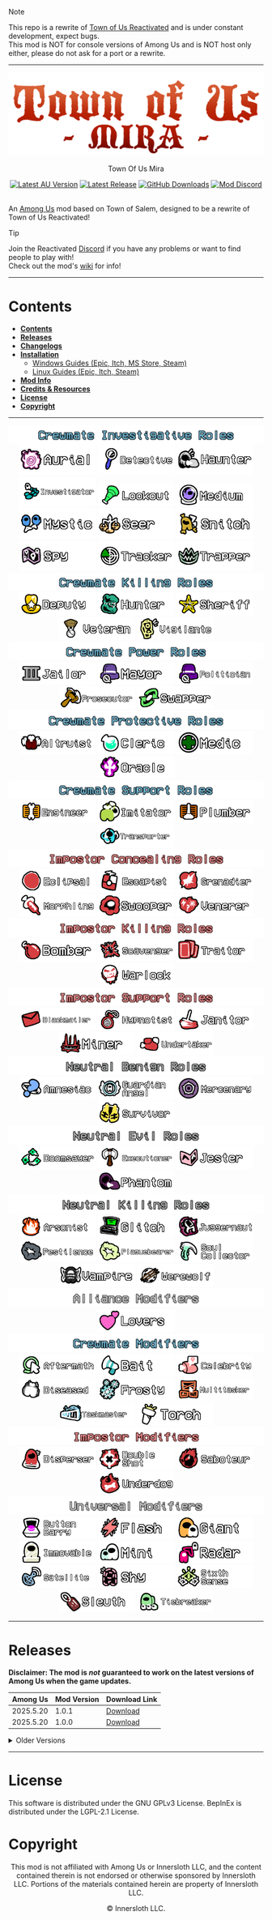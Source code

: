 > [!NOTE]
> This repo is a rewrite of [Town of Us Reactivated](https://github.com/eDonnes124/Town-Of-Us-R) and is under constant development, expect bugs.\
> This mod is NOT for console versions of Among Us and is NOT host only either, please do not ask for a port or a rewrite.

-----------------------

<div align="center">
  <img src="./Images/Logo.png" alt="Town of Us Mira"/>
  <p>Town Of Us Mira</p>
  <a href="https://store.steampowered.com/app/945360/Among_Us"> <img alt="Latest AU Version" src="https://badgen.net/static/AmongUs/2025.5.20/yellow"></a>
  <a href="https://github.com/AU-Avengers/TOU-Mira/releases/"> <img alt="Latest Release" src="https://badgen.net/github/release/AU-Avengers/TOU-Mira?icon=github"></a>
  <a href="https://github.com/AU-Avengers/TOU-Mira/releases"> <img alt="GitHub Downloads" src="https://img.shields.io/github/downloads/AU-Avengers/TOU-Mira/total"></a>
  <a href="https://discord.gg/ugyc4EVUYZ"> <img alt="Mod Discord" src="https://img.shields.io/discord/1039196456667582555.svg?label=&logo=discord&logoColor=ffffff&color=7389D8&labelColor=6A7EC2"></a>
</div>
<br/>

An [Among Us](https://store.steampowered.com/app/945360/Among_Us) mod based on Town of Salem, designed to be a rewrite of Town of Us Reactivated!

> [!TIP]
> Join the Reactivated [Discord](https://discord.gg/ugyc4EVUYZ) if you have any problems or want to find people to play with!\
> Check out the mod's [wiki](https://au-avengers.github.io/docs.toum.gg) for info!

-----------------------

# Contents

- [**Contents**](#contents)
- [**Releases**](#releases)
- [**Changelogs**](https://au-avengers.github.io/docs.toum.gg/blog)
- [**Installation**](https://au-avengers.github.io/docs.toum.gg/docs/install/intro)
  - [Windows Guides (Epic, Itch, MS Store, Steam)](https://au-avengers.github.io/docs.toum.gg/docs/category/windows-install)
  - [Linux Guides (Epic, Itch, Steam)](https://au-avengers.github.io/docs.toum.gg/docs/category/linux--steam-deck-install)
- [**Mod Info**](https://au-avengers.github.io/docs.toum.gg/)
- [**Credits & Resources**](https://github.com/AU-Avengers/TOU-Mira/wiki/Credits)
- [**License**](#license)
- [**Copyright**](#copyright)

-----------------------

<p align="center">
  <img src="./Images/Groups/CrewInvest.png" align="center" />
  <a href="https://github.com/AU-Avengers/TOU-Mira/wiki/Crew#aurial"><img width="30%" src="./Images/RoleHeaders/Aurial.png" /></a> <a href="https://github.com/AU-Avengers/TOU-Mira/wiki/Crew#detective"><img width="30%" src="./Images/RoleHeaders/Detective.png" /></a> <a href="https://github.com/AU-Avengers/TOU-Mira/wiki/Crew#haunter"><img width="30%" src="./Images/RoleHeaders/Haunter.png" /></a>
  <a href="https://github.com/AU-Avengers/TOU-Mira/wiki/Crew#investigator"><img width="30%" src="./Images/RoleHeaders/Investigator.png" /></a> <a href="https://github.com/AU-Avengers/TOU-Mira/wiki/Crew#lookout"><img width="30%" src="./Images/RoleHeaders/Lookout.png" /></a> <a href="https://github.com/AU-Avengers/TOU-Mira/wiki/Crew#medium"><img width="30%" src="./Images/RoleHeaders/Medium.png" /></a>
  <a href="https://github.com/AU-Avengers/TOU-Mira/wiki/Crew#mystic"><img width="30%" src="./Images/RoleHeaders/Mystic.png" /></a> <a href="https://github.com/AU-Avengers/TOU-Mira/wiki/Crew#seer"><img width="30%" src="./Images/RoleHeaders/Seer.png" /></a> <a href="https://github.com/AU-Avengers/TOU-Mira/wiki/Crew#snitch"><img width="30%" src="./Images/RoleHeaders/Snitch.png" /></a>
  <a href="https://github.com/AU-Avengers/TOU-Mira/wiki/Crew#spy"><img width="30%" src="./Images/RoleHeaders/Spy.png" /></a> <a href="https://github.com/AU-Avengers/TOU-Mira/wiki/Crew#tracker"><img width="30%" src="./Images/RoleHeaders/Tracker.png" /></a> <a href="https://github.com/AU-Avengers/TOU-Mira/wiki/Crew#trapper"><img width="30%" src="./Images/RoleHeaders/Trapper.png" /></a>
  <img src="./Images/Groups/CrewKilling.png" />
  <a href="https://github.com/AU-Avengers/TOU-Mira/wiki/Crew#deputy"><img width="30%" src="./Images/RoleHeaders/Deputy.png" /></a> <a href="https://github.com/AU-Avengers/TOU-Mira/wiki/Crew#hunter"><img width="30%" src="./Images/RoleHeaders/Hunter.png" /></a> <a href="https://github.com/AU-Avengers/TOU-Mira/wiki/Crew#sheriff"><img width="30%" src="./Images/RoleHeaders/Sheriff.png" /></a>
  <a href="https://github.com/AU-Avengers/TOU-Mira/wiki/Crew#veteran"><img width="30%" src="./Images/RoleHeaders/Veteran.png" /></a> <a href="https://github.com/AU-Avengers/TOU-Mira/wiki/Crew#vigilante"><img width="30%" src="./Images/RoleHeaders/Vigilante.png" /></a>
  <img src="./Images/Groups/CrewPower.png" />
  <a href="https://github.com/AU-Avengers/TOU-Mira/wiki/Crew#jailor"><img width="30%" src="./Images/RoleHeaders/Jailor.png" /></a> <a href="https://github.com/AU-Avengers/TOU-Mira/wiki/Crew#mayor"><img width="30%" src="./Images/RoleHeaders/Mayor.png" /></a> <a href="https://github.com/AU-Avengers/TOU-Mira/wiki/Crew#politician"><img width="30%" src="./Images/RoleHeaders/Politician.png" /></a>
  <a href="https://github.com/AU-Avengers/TOU-Mira/wiki/Crew#prosecutor"><img width="30%" src="./Images/RoleHeaders/Prosecutor.png" /></a> <a href="https://github.com/AU-Avengers/TOU-Mira/wiki/Crew#swapper"><img width="30%" src="./Images/RoleHeaders/Swapper.png" /></a>
  <img src="./Images/Groups/CrewProtect.png" />
  <a href="https://github.com/AU-Avengers/TOU-Mira/wiki/Crew#altruist"><img width="30%" src="./Images/RoleHeaders/Altruist.png" /></a> <a href="https://github.com/AU-Avengers/TOU-Mira/wiki/Crew#cleric"><img width="30%" src="./Images/RoleHeaders/Cleric.png" /></a> <a href="https://github.com/AU-Avengers/TOU-Mira/wiki/Crew#medic"><img width="30%" src="./Images/RoleHeaders/Medic.png" /></a>
  <a href="https://github.com/AU-Avengers/TOU-Mira/wiki/Crew#oracle"><img width="30%" src="./Images/RoleHeaders/Oracle.png" /></a>
  <img src="./Images/Groups/CrewSupport.png" />
  <a href="https://github.com/AU-Avengers/TOU-Mira/wiki/Crew#engineer"><img width="30%" src="./Images/RoleHeaders/Engineer.png" /></a> <a href="https://github.com/AU-Avengers/TOU-Mira/wiki/Crew#imitator"><img width="30%" src="./Images/RoleHeaders/Imitator.png" /></a> <a href="https://github.com/AU-Avengers/TOU-Mira/wiki/Crew#plumber"><img width="30%" src="./Images/RoleHeaders/Plumber.png" /></a>
  <a href="https://github.com/AU-Avengers/TOU-Mira/wiki/Crew#transporter"><img width="30%" src="./Images/RoleHeaders/Transporter.png" /></a>
  <img src="./Images/Groups/ImpConcealing.png" />
  <a href="https://github.com/AU-Avengers/TOU-Mira/wiki/Impostor#eclipsal"><img width="30%" src="./Images/RoleHeaders/Eclipsal.png" /></a> <a href="https://github.com/AU-Avengers/TOU-Mira/wiki/Impostor#escapist"><img width="30%" src="./Images/RoleHeaders/Escapist.png" /></a> <a href="https://github.com/AU-Avengers/TOU-Mira/wiki/Impostor#grenadier"><img width="30%" src="./Images/RoleHeaders/Grenadier.png" /></a>
  <a href="https://github.com/AU-Avengers/TOU-Mira/wiki/Impostor#morphling"><img width="30%" src="./Images/RoleHeaders/Morphling.png" /></a> <a href="https://github.com/AU-Avengers/TOU-Mira/wiki/Impostor#swooper"><img width="30%" src="./Images/RoleHeaders/Swooper.png" /></a> <a href="https://github.com/AU-Avengers/TOU-Mira/wiki/Impostor#venerer"><img width="30%" src="./Images/RoleHeaders/Venerer.png" /></a>
  <img src="./Images/Groups/ImpKilling.png" />
  <a href="https://github.com/AU-Avengers/TOU-Mira/wiki/Impostor#bomber"><img width="30%" src="./Images/RoleHeaders/Bomber.png" /></a> <a href="https://github.com/AU-Avengers/TOU-Mira/wiki/Impostor#scavenger"><img width="30%" src="./Images/RoleHeaders/Scavenger.png" /></a> <a href="https://github.com/AU-Avengers/TOU-Mira/wiki/Impostor#traitor"><img width="30%" src="./Images/RoleHeaders/Traitor.png" /></a>
  <a href="https://github.com/AU-Avengers/TOU-Mira/wiki/Impostor#warlock"><img width="30%" src="./Images/RoleHeaders/Warlock.png" /></a>
  <img src="./Images/Groups/ImpSupport.png" />
  <a href="https://github.com/AU-Avengers/TOU-Mira/wiki/Impostor#blackmailer"><img width="30%" src="./Images/RoleHeaders/Blackmailer.png" /></a> <a href="https://github.com/AU-Avengers/TOU-Mira/wiki/Impostor#hypnotist"><img width="30%" src="./Images/RoleHeaders/Hypnotist.png" /></a> <a href="https://github.com/AU-Avengers/TOU-Mira/wiki/Impostor#janitor"><img width="30%" src="./Images/RoleHeaders/Janitor.png" /></a>
  <a href="https://github.com/AU-Avengers/TOU-Mira/wiki/Impostor#miner"><img width="30%" src="./Images/RoleHeaders/Miner.png" /></a> <a href="https://github.com/AU-Avengers/TOU-Mira/wiki/Impostor#undertaker"><img width="30%" src="./Images/RoleHeaders/Undertaker.png" /></a>
  <img src="./Images/Groups/NeutBenign.png" />
  <a href="https://github.com/AU-Avengers/TOU-Mira/wiki/Neutral#amnesiac"><img width="30%" src="./Images/RoleHeaders/Amnesiac.png" /></a> <a href="https://github.com/AU-Avengers/TOU-Mira/wiki/Neutral#guardianangel"><img width="30%" src="./Images/RoleHeaders/GuardianAngel.png" /></a> <a href="https://github.com/AU-Avengers/TOU-Mira/wiki/Neutral#mercenary"><img width="30%" src="./Images/RoleHeaders/Mercenary.png" /></a>
  <a href="https://github.com/AU-Avengers/TOU-Mira/wiki/Neutral#survivor"><img width="30%" src="./Images/RoleHeaders/Survivor.png" /></a>
  <img src="./Images/Groups/NeutEvil.png" />
  <a href="https://github.com/AU-Avengers/TOU-Mira/wiki/Neutral#doomsayer"><img width="30%" src="./Images/RoleHeaders/Doomsayer.png" /></a> <a href="https://github.com/AU-Avengers/TOU-Mira/wiki/Neutral#executioner"><img width="30%" src="./Images/RoleHeaders/Executioner.png" /></a> <a href="https://github.com/AU-Avengers/TOU-Mira/wiki/Neutral#jester"><img width="30%" src="./Images/RoleHeaders/Jester.png" /></a>
  <a href="https://github.com/AU-Avengers/TOU-Mira/wiki/Neutral#phantom"><img width="30%" src="./Images/RoleHeaders/Phantom.png" /></a>
  <img src="./Images/Groups/NeutKilling.png" />
  <a href="https://github.com/AU-Avengers/TOU-Mira/wiki/Neutral#arsonist"><img width="30%" src="./Images/RoleHeaders/Arsonist.png" /></a> <a href="https://github.com/AU-Avengers/TOU-Mira/wiki/Neutral#glitch"><img width="30%" src="./Images/RoleHeaders/Glitch.png" /></a> <a href="https://github.com/AU-Avengers/TOU-Mira/wiki/Neutral#juggernaut"><img width="30%" src="./Images/RoleHeaders/Juggernaut.png" /></a>
  <a href="https://github.com/AU-Avengers/TOU-Mira/wiki/Neutral#pestilence"><img width="30%" src="./Images/RoleHeaders/Pestilence.png" /></a> <a href="https://github.com/AU-Avengers/TOU-Mira/wiki/Neutral#plaguebearer"><img width="30%" src="./Images/RoleHeaders/Plaguebearer.png" /></a> <a href="https://github.com/AU-Avengers/TOU-Mira/wiki/Neutral#soulcollector"><img width="30%" src="./Images/RoleHeaders/SoulCollector.png" /></a>
  <a href="https://github.com/AU-Avengers/TOU-Mira/wiki/Neutral#vampire"><img width="30%" src="./Images/RoleHeaders/Vampire.png" /></a> <a href="https://github.com/AU-Avengers/TOU-Mira/wiki/Neutral#werewolf"><img width="30%" src="./Images/RoleHeaders/Werewolf.png" /></a>
  <img src="./Images/Groups/AllianceMods.png" />
  <a href="https://github.com/AU-Avengers/TOU-Mira/wiki/Modifiers#lovers"><img width="30%" src="./Images/ModifierHeaders/Lovers.png" /></a>
  <img src="./Images/Groups/CrewMods.png" />
  <a href="https://github.com/AU-Avengers/TOU-Mira/wiki/Modifiers#aftermath"><img width="30%" src="./Images/ModifierHeaders/Aftermath.png" /></a> <a href="https://github.com/AU-Avengers/TOU-Mira/wiki/Modifiers#bait"><img width="30%" src="./Images/ModifierHeaders/Bait.png" /></a> <a href="https://github.com/AU-Avengers/TOU-Mira/wiki/Modifiers#celebrity"><img width="30%" src="./Images/ModifierHeaders/Celebrity.png" /></a>
  <a href="https://github.com/AU-Avengers/TOU-Mira/wiki/Modifiers#diseased"><img width="30%" src="./Images/ModifierHeaders/Diseased.png" /></a> <a href="https://github.com/AU-Avengers/TOU-Mira/wiki/Modifiers#frosty"><img width="30%" src="./Images/ModifierHeaders/Frosty.png" /></a> <a href="https://github.com/AU-Avengers/TOU-Mira/wiki/Modifiers#multitasker"><img width="30%" src="./Images/ModifierHeaders/Multitasker.png" /></a>
  <a href="https://github.com/AU-Avengers/TOU-Mira/wiki/Modifiers#taskmaster"><img width="30%" src="./Images/ModifierHeaders/Taskmaster.png" /></a> <a href="https://github.com/AU-Avengers/TOU-Mira/wiki/Modifiers#torch"><img width="30%" src="./Images/ModifierHeaders/Torch.png" /></a>
  <img src="./Images/Groups/ImpMods.png" />
  <a href="https://github.com/AU-Avengers/TOU-Mira/wiki/Modifiers#disperser"><img width="30%" src="./Images/ModifierHeaders/Disperser.png" /></a> <a href="https://github.com/AU-Avengers/TOU-Mira/wiki/Modifiers#doubleshot"><img width="30%" src="./Images/ModifierHeaders/DoubleShot.png" /></a> <a href="https://github.com/AU-Avengers/TOU-Mira/wiki/Modifiers#saboteur"><img width="30%" src="./Images/ModifierHeaders/Saboteur.png" /></a>
  <a href="https://github.com/AU-Avengers/TOU-Mira/wiki/Modifiers#underdog"><img width="30%" src="./Images/ModifierHeaders/Underdog.png" /></a>
  <img src="./Images/Groups/UniMods.png" />
  <a href="https://github.com/AU-Avengers/TOU-Mira/wiki/Modifiers#buttonbarry"><img width="30%" src="./Images/ModifierHeaders/ButtonBarry.png" /></a> <a href="https://github.com/AU-Avengers/TOU-Mira/wiki/Modifiers#flash"><img width="30%" src="./Images/ModifierHeaders/Flash.png" /></a> <a href="https://github.com/AU-Avengers/TOU-Mira/wiki/Modifiers#giant"><img width="30%" src="./Images/ModifierHeaders/Giant.png" /></a>
  <a href="https://github.com/AU-Avengers/TOU-Mira/wiki/Modifiers#immovable"><img width="30%" src="./Images/ModifierHeaders/Immovable.png" /></a> <a href="https://github.com/AU-Avengers/TOU-Mira/wiki/Modifiers#mini"><img width="30%" src="./Images/ModifierHeaders/Mini.png" /></a> <a href="https://github.com/AU-Avengers/TOU-Mira/wiki/Modifiers#radar"><img width="30%" src="./Images/ModifierHeaders/Radar.png" /></a>
  <a href="https://github.com/AU-Avengers/TOU-Mira/wiki/Modifiers#satellite"><img width="30%" src="./Images/ModifierHeaders/Satellite.png" /></a> <a href="https://github.com/AU-Avengers/TOU-Mira/wiki/Modifiers#shy"><img width="30%" src="./Images/ModifierHeaders/Shy.png" /></a> <a href="https://github.com/AU-Avengers/TOU-Mira/wiki/Modifiers#sixthsense"><img width="30%" src="./Images/ModifierHeaders/SixthSense.png" /></a>
  <a href="https://github.com/AU-Avengers/TOU-Mira/wiki/Modifiers#sleuth"><img width="30%" src="./Images/ModifierHeaders/Sleuth.png" /></a> <a href="https://github.com/AU-Avengers/TOU-Mira/wiki/Modifiers#tiebreaker"><img width="30%" src="./Images/ModifierHeaders/Tiebreaker.png" /></a>
</p>

-----------------------

# Releases

**Disclaimer: The mod is *not* guaranteed to work on the latest versions of Among Us when the game updates.**

| Among Us   | Mod Version | Download Link                                                                                   |
|------------|-------------|-------------------------------------------------------------------------------------------------|
| 2025.5.20  | 1.0.1       | [Download](https://github.com/AU-Avengers/TOU-Mira/releases/tag/v1.0.1) |
| 2025.5.20  | 1.0.0       | [Download](https://github.com/AU-Avengers/TOU-Mira/releases/tag/v1.0.0) |

<details>
<summary>Older Versions</summary>

| Among Us   | Mod Version  | Download Link                                                                                                         |
|------------|--------------|-----------------------------------------------------------------------------------------------------------------------|

</details>

-----------------------

# License
This software is distributed under the GNU GPLv3 License. BepInEx is distributed under the LGPL-2.1 License.

# Copyright
<p align="center">This mod is not affiliated with Among Us or Innersloth LLC, and the content contained therein is not endorsed or otherwise sponsored by Innersloth LLC. Portions of the materials contained herein are property of Innersloth LLC.</p>
<p align="center">© Innersloth LLC.</p>

